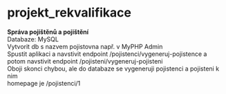 # projekt_rekvalifikace
<b>Správa pojištěnů a pojištění</b><br>
Databaze: MySQL<br>
Vytvorit db s nazvem pojistovna např. v MyPHP Admin<br>
Spustit aplikaci a navstivit endpoint /pojistenci/vygeneruj-pojistence a potom navstivit endpoint /pojisteni/vygeneruj-pojisteni<br>
Oboji skonci chybou, ale do databaze se vygeneruji pojistenci a pojisteni k nim <br>
homepage je /pojistenci/1
